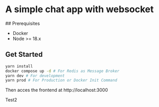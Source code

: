# A simple chat app with websocket

## Prerequisites
- Docker
- Node >= 18.x

## Get Started
```bash
yarn install
docker compose up -d # For Redis as Message Broker
yarn dev # For development
yarn prod # For Production or Docker Init Command
```
Then acces the frontend at http://localhost:3000

Test2